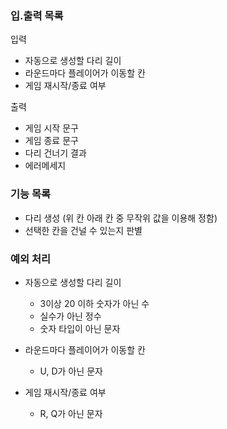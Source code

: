 ### 입.출력 목록
입력 
- 자동으로 생성할 다리 길이
- 라운드마다 플레이어가 이동할 칸
- 게임 재시작/종료 여부

출력
- 게임 시작 문구
- 게임 종료 문구
- 다리 건너기 결과
- 에러메세지

### 기능 목록
- 다리 생성 (위 칸 아래 칸 중 무작위 값을 이용해 정함)
- 선택한 칸을 건널 수 있는지 판별

### 예외 처리
- 자동으로 생성할 다리 길이
  - 3이상 20 이하 숫자가 아닌 수
  - 실수가 아닌 정수
  - 숫자 타입이 아닌 문자
  
- 라운드마다 플레이어가 이동할 칸
  - U, D가 아닌 문자

- 게임 재시작/종료 여부
  - R, Q가 아닌 문자